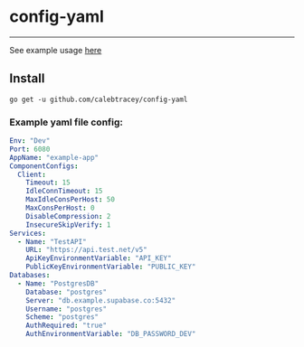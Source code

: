 # config-yaml

---
See example usage [here](https://github.com/CalebTracey/myb-api/tree/main/cmd/svr)
## Install

    go get -u github.com/calebtracey/config-yaml

### Example yaml file config:

``` yaml
Env: "Dev"
Port: 6080
AppName: "example-app"
ComponentConfigs:
  Client:
    Timeout: 15
    IdleConnTimeout: 15
    MaxIdleConsPerHost: 50
    MaxConsPerHost: 0
    DisableCompression: 2
    InsecureSkipVerify: 1
Services:
  - Name: "TestAPI"
    URL: "https://api.test.net/v5"
    ApiKeyEnvironmentVariable: "API_KEY"
    PublicKeyEnvironmentVariable: "PUBLIC_KEY"
Databases:
  - Name: "PostgresDB"
    Database: "postgres"
    Server: "db.example.supabase.co:5432"
    Username: "postgres"
    Scheme: "postgres"
    AuthRequired: "true"
    AuthEnvironmentVariable: "DB_PASSWORD_DEV"
  ```

